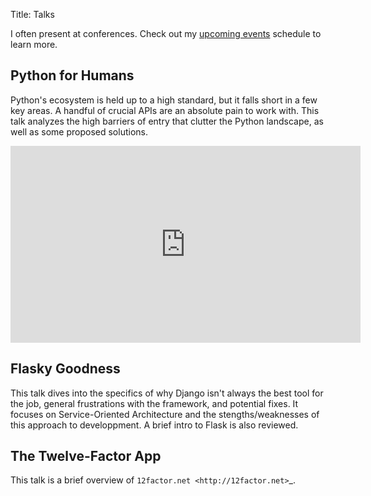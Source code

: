 Title: Talks

I often present at conferences. Check out my [upcoming events](/pages/events.html) schedule to learn more.


Python for Humans
-----------------

Python's ecosystem is held up to a high standard, but it falls short in a few key areas. A handful of crucial APIs are an absolute pain to work with. This talk analyzes the high barriers of entry that clutter the Python landscape, as well as some proposed solutions.

<script async class="speakerdeck-embed" data-id="4f24d3a79a6510001f008836" data-ratio="1.3333333333333333" src="http://speakerdeck.com/assets/embed.js"></script>

<iframe width="560" height="315" src="http://www.youtube.com/embed/Q1pe6lHZeNs" frameborder="0" allowfullscreen></iframe>


Flasky Goodness
---------------

This talk dives into the specifics of why Django isn't always the best tool for the job, general frustrations with the framework, and potential fixes. It focuses on Service-Oriented Architecture and the stengths/weaknesses of this approach to developpment. A brief intro to Flask is also reviewed.

<script async class="speakerdeck-embed" data-id="4fcf32ff4aab160022003030" data-ratio="1.3333333333333333" src="http://speakerdeck.com/assets/embed.js"></script>



The Twelve-Factor App
---------------------

This talk is a brief overview of `12factor.net <http://12factor.net>`_.

<script async class="speakerdeck-embed" data-id="4f22cc6da0a84d0022028725" data-ratio="1.3333333333333333" src="http://speakerdeck.com/assets/embed.js"></script>